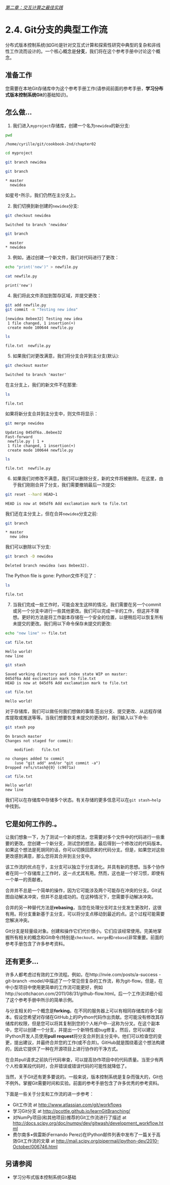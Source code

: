 [*第二章：交互计算之最佳实践*](../)

# 2.4. Git分支的典型工作流

分布式版本控制系统(如Git)是针对交互式计算和探索性研究中典型的复杂和非线性工作流而设计的。一个核心概念是**分支**，我们将在这个参考手册中讨论这个概念。

## 准备工作

您需要在本地Git存储库中为这个参考手册工作(请参阅前面的参考手册，**学习分布式版本控制系统Git**的基础知识)。

## 怎么做...

1. 我们进入`myproject`存储库，创建一个名为`newidea`的新分支:

```bash
pwd
```

```{output:stdout}
/home/cyrille/git/cookbook-2nd/chapter02
```

```bash
cd myproject
```

```bash
git branch newidea
```

```bash
git branch
```

```{output:stdout}
* master
  newidea
```

如星号`*`所示，我们仍然在主分支上。

2. 我们切换到新创建的`newidea`分支:

```bash
git checkout newidea
```

```{output:stdout}
Switched to branch 'newidea'
```

```bash
git branch
```

```{output:stdout}
  master
* newidea
```

3. 例如，通过创建一个新文件，我们对代码进行了更改：

```bash
echo "print('new')" > newfile.py
```

```bash
cat newfile.py
```

```{output:stdout}
print('new')
```

4. 我们将此文件添加到暂存区域，并提交更改：

```bash
git add newfile.py
git commit -m "Testing new idea"
```

```{output:stdout}
[newidea 8ebee32] Testing new idea
 1 file changed, 1 insertion(+)
 create mode 100644 newfile.py
```

```bash
ls
```

```{output:stdout}
file.txt  newfile.py
```

5. 如果我们对更改满意，我们将分支合并到主分支(默认):

```bash
git checkout master
```

```{output:stdout}
Switched to branch 'master'
```

在主分支上，我们的新文件不在那里:

```bash
ls
```

```{output:stdout}
file.txt
```

如果将新分支合并到主分支中，则文件将显示：

```bash
git merge newidea
```

```{output:stdout}
Updating 045df6a..8ebee32
Fast-forward
 newfile.py | 1 +
 1 file changed, 1 insertion(+)
 create mode 100644 newfile.py
```

```bash
ls
```

```{output:stdout}
file.txt  newfile.py
```

6. 如果我们对修改不满意，我们可以删除分支，新的文件将被删除。在这里，由于我们刚刚合并了分支，我们需要撤销最后一次提交:

```bash
git reset --hard HEAD~1
```

```{output:stdout}
HEAD is now at 045df6 Add exclamation mark to file.txt
```

我们还在主分支上，但在合并`newidea`分支之前:

```bash
git branch
```

```{output:stdout}
* master
  new idea
```

我们可以删除以下分支:

```bash
git branch -D newidea
```

```{output:stdout}
Deleted branch newidea (was 8ebee32).
```

The Python file is gone:
Python文件不见了：

```bash
ls
```

```{output:stdout}
file.txt
```

7. 当我们完成一些工作时，可能会发生这样的情况，我们需要在另一个commit或另一个分支中进行一些其他更改。我们可以完成一半的工作，但这并不理想。更好的方法是将工作副本存储在一个安全的位置，以便稍后可以恢复所有未提交的更改。我们用以下命令保存未提交的更改:

```bash
echo "new line" >> file.txt
```

```bash
cat file.txt
```

```{output:stdout}
Hello world!
new line
```

```bash
git stash
```

```{output:stdout}
Saved working directory and index state WIP on master:
045df6a Add exclamation mark to file.txt
HEAD is now at 045df6 Add exclamation mark to file.txt
```

```bash
cat file.txt
```

```{output:stdout}
Hello world!
```

对于存储库，我们可以做任何我们想做的事情:签出分支、提交更改、从远程存储库提取或推送等等。当我们想要恢复未提交的更改时，我们输入以下命令:

```bash
git stash pop
```

```{output:stdout}
On branch master
Changes not staged for commit:

    modified:   file.txt

no changes added to commit
    (use "git add" and/or "git commit -a")
Dropped refs/stash@{0} (c9071a)
```

```bash
cat file.txt
```

```{output:stdout}
Hello world!
new line
```

我们可以在存储库中存储多个状态。有关存储的更多信息可以在`git stash—help`中找到。

## 它是如何工作的.。

让我们想象一下，为了测试一个新的想法，您需要对多个文件中的代码进行一些重要的更改。您创建一个新分支，测试您的想法，最后得到一个修改过的代码版本。如果这个想法是死胡同的话，你可以切换回原来的代码分支。但是，如果您对这些更改感到满意，那么您将其合并到主分支中。

该工作流的优点在于，主分支可以独立于分支进化。并具有新的思想。当多个协作者在同一个存储库上工作时，这一点尤其有用。然而，这也是一个好习惯，即使有一个单一的贡献者。

合并并不总是一个简单的操作，因为它可能涉及两个可能存在冲突的分支。Git试图自动解决冲突，但并不总是成功的。在这种情况下，您需要手动解决冲突。

合并的另一种替代方法是**rebasing**，当您在处理分支时主分支发生更改时，这很有用。将分支重新基于主分支，可以将分支点移动到最近的点。这个过程可能需要您解决冲突。

Git分支是轻量级对象。创建和操作它们代价很小。它们应该经常使用。完美地掌握所有相关的概念和Git命令(特别是`checkout`、`merge`和`rebase`)非常重要。前面的参考手册包含了许多参考资料。

## 还有更多...

许多人都考虑过有效的工作流程。例如，在http://nvie.com/posts/a-success -git-branch -model/中描述了一个常见但复杂的工作流，称为git-flow。但是，在中小型项目中使用更简单的工作流可能更好，例如http://scottchacon.com/2011/08/31/github-flow.html。后一个工作流详细介绍了这个参考手册中所示的简单示例。

与分支相关的一个概念是**forking**。在不同的服务器上可以有相同存储库的多个副本。假设您希望对存储在GitHub上的IPython代码作出贡献。您可能没有修改其存储库的权限，但是您可以将其复制到您的个人帐户中--这称为分叉。在这个副本中，您可以创建一个分支，并提出一个新特性或bug修复。然后，您可以建议IPython开发人员使用**pull request**将分支合并到主分支中。他们可以检查您的变更，提出建议，并最终合并您的工作(或不合并)。GitHub就是围绕着这个想法构建的，因此它提供了一种在开源项目上进行协作的干净方式。

在合并pull请求之前执行代码审查，可以提高协作项目中的代码质量。当至少有两个人检查某段代码时，合并错误或错误代码的可能性就降低了。

当然，关于Git还有更多要说的。一般来说，版本控制系统是复杂而强大的，Git也不例外。掌握Git需要时间和实验。前面的参考手册包含了许多优秀的参考资料。

下面是一些关于分支和工作流的进一步参考：

* Git工作流 at http://www.atlassian.com/git/workflows
* 学习Git分支 at http://pcottle.github.io/learnGitBranching/
* 对NumPy项目(和其他项目)推荐的Git工作流进行了描述 at http://docs.scipy.org/doc/numpy/dev/gitwash/development_workflow.html
* 费尔南多•佩雷斯(Fernando Perez)在IPython邮件列表中发布了一篇关于高效Git工作流的文章 at http://mail.scipy.org/pipermail/ipython-dev/2010-October/006746.html

## 另请参阅

* 学习分布式版本控制系统Git基础
